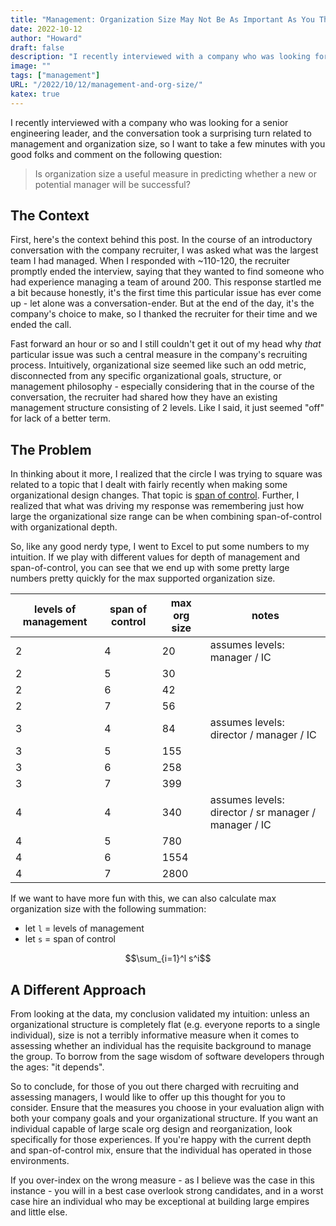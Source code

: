 ```yaml
---
title: "Management: Organization Size May Not Be As Important As You Think"
date: 2022-10-12
author: "Howard"
draft: false
description: "I recently interviewed with a company who was looking for a senior engineering leader, and the conversation took a surprising turn, so I want to take a few minutes with you good folks and think about what makes a manager qualified to build or lead an organization of a certain size."
image: ""
tags: ["management"]
URL: "/2022/10/12/management-and-org-size/"
katex: true
---
```


I recently interviewed with a company who was looking for a senior engineering leader, and the conversation took a surprising turn related to management and organization size, so I want to take a few minutes with you good folks and comment on the following question:

> Is organization size a useful measure in predicting whether a new or potential manager will be successful? 

## The Context

First, here's the context behind this post. In the course of an introductory conversation with the company recruiter, I was asked what was the largest team I had managed. When I responded with \~110-120, the recruiter promptly ended the interview, saying that they wanted to find someone who had experience managing a team of around 200. This response startled me a bit because honestly, it's the first time this particular issue has ever come up - let alone was a conversation-ender. But at the end of the day, it's the company's choice to make, so I thanked the recruiter for their time and we ended the call.

Fast forward an hour or so and I still couldn't get it out of my head why _that_ particular issue was such a central measure in the company's recruiting process. Intuitively, organizational size seemed like such an odd metric, disconnected from any specific organizational goals, structure, or management philosophy - especially considering that in the course of the conversation, the recruiter had shared how they have an existing management structure consisting of 2 levels. Like I said, it just seemed "off" for lack of a better term.

## The Problem 

In thinking about it more, I realized that the circle I was trying to square was related to a topic that I dealt with fairly recently when making some organizational design changes. That topic is [span of control](https://en.wikipedia.org/wiki/Span_of_control). Further, I realized that what was driving my response was remembering just how large the organizational size range can be when combining span-of-control with organizational depth.

So, like any good nerdy type, I went to Excel to put some numbers to my intuition. If we play with different values for depth of management and span-of-control, you can see that we end up with some pretty large numbers pretty quickly for the max supported organization size.

| levels of management | span of control | max org size | notes |
| -------------------- | --------------- | ------------ | ----- |
| 2 | 4 | 20 | assumes levels: manager / IC |
| 2 | 5 | 30 |  |
| 2 | 6 | 42 |  |
| 2 | 7 | 56 |  |
| 3 | 4 | 84 | assumes levels: director / manager / IC |
| 3 | 5 | 155 |  |
| 3 | 6 | 258 |  |
| 3 | 7 | 399 |  |
| 4 | 4 | 340 | assumes levels: director / sr manager / manager / IC |
| 4 | 5 | 780 |  |
| 4 | 6 | 1554 |  |
| 4 | 7 | 2800 |  |

If we want to have more fun with this, we can also calculate max organization size with the following summation: 

* let `l` = levels of management
* let `s` = span of control

$$\sum_{i=1}^l s^i$$

## A Different Approach

From looking at the data, my conclusion validated my intuition: unless an organizational structure is completely flat (e.g. everyone reports to a single individual), size is not a terribly informative measure when it comes to assessing whether an individual has the requisite background to manage the group. To borrow from the sage wisdom of software developers through the ages: "it depends".

So to conclude, for those of you out there charged with recruiting and assessing managers, I would like to offer up this thought for you to consider. Ensure that the measures you choose in your evaluation align with both your company goals and your organizational structure. If you want an individual capable of large scale org design and reorganization, look specifically for those experiences. If you're happy with the current depth and span-of-control mix, ensure that the individual has operated in those environments.

If you over-index on the wrong measure - as I believe was the case in this instance - you will in a best case overlook strong candidates, and in a worst case hire an individual who may be exceptional at building large empires and little else.